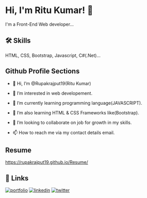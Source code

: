 # Hi, I'm Ritu Kumar! 👋

I'm a Front-End Web developer...

## 🛠 Skills
HTML, CSS, Bootstrap, Javascript, C#(.Net)...

## Github Profile Sections
- 👋 Hi, I’m @Rupakrajput19(Ritu Kumar)

- 👀 I’m interested in web developement.

- 🌱 I’m currently learning programming language(JAVASCRIPT).

- 🌱 I’m also learning HTML & CSS Frameworks like(Bootstrap).

- 💞️ I’m looking to collaborate on job for growth in my skills.

- 📫 How to reach me via my contact details email.


## Resume
https://rupakrajput19.github.io/Resume/


## 🔗 Links
[![portfolio](https://img.shields.io/badge/my_portfolio-000?style=for-the-badge&logo=ko-fi&logoColor=white)](https://github.com/Rupakrajput19/Rupakrajput19/)
[![linkedin](https://img.shields.io/badge/linkedin-0A66C2?style=for-the-badge&logo=linkedin&logoColor=white)](https://www.linkedin.com/in/ritu-kumar-a0a5aa1b2)
[![twitter](https://img.shields.io/badge/twitter-1DA1F2?style=for-the-badge&logo=twitter&logoColor=white)](https://mobile.twitter.com/RupakRajput10)



<!---
Rupakrajput19/Rupakrajput19 is a ✨ special ✨ repository because its `README.md` (this file) appears on your GitHub profile.
You can click the Preview link to take a look at your changes.
--->
